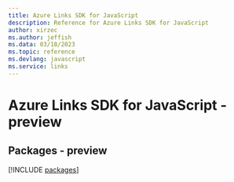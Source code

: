 ```yaml
---
title: Azure Links SDK for JavaScript
description: Reference for Azure Links SDK for JavaScript
author: xirzec
ms.author: jeffish
ms.data: 03/18/2023
ms.topic: reference
ms.devlang: javascript
ms.service: links
---
```

# Azure Links SDK for JavaScript - preview
## Packages - preview
[!INCLUDE [packages](links-index.md)]
